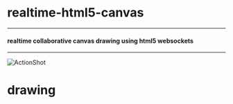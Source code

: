 # realtime-html5-canvas
---
#### realtime collaborative canvas drawing using html5 websockets

---
![ActionShot](http://i.imgur.com/qUxMJpy.gif)
# drawing
